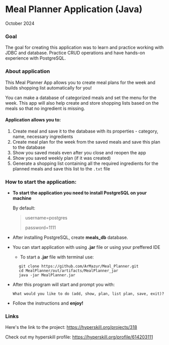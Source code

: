 # Meal Planner Application (Java)
October 2024
### Goal
The goal for creating this application was to learn and practice working with 
JDBC and database. Practice CRUD operations and have hands-on experience with PostgreSQL.

### About application
This Meal Planner App allows you to create meal plans for the week and builds shopping list 
automatically for you! 

You can make a database of categorized meals and set the menu for the week. 
This app will also help create and store shopping lists based on the meals 
so that no ingredient is missing.

#### Application allows you to:
1. Create meal and save it to the database with its properties - category, name, 
necessary ingredients
2. Create meal plan for the week from the saved meals and save this plan to the database
3. Show you saved meals even after you close and reopen the app
4. Show you saved weekly plan (if it was created)
5. Generate a shopping list containing all the required ingredients for the planned meals
and save this list to the `.txt` file

### How to start the application:

- **To start the application you need to install PostgreSQL on your machine**

    By default:
    >username=postgres
    > 
    > password=1111
  
- After installing PostgreSQL, create **meals_db** database.
- You can start application with using **.jar** file or using your preffered IDE
  - To start a **.jar** file with terminal use:
```
      git clone https://github.com/ArMazur/Meal_Planner.git
      cd MealPlanner/out/artifacts/MealPlanner_jar
      java -jar MealPlanner.jar
```

- After this program will start and prompt you with:

      What would you like to do (add, show, plan, list plan, save, exit)?

- Follow the instructions and **enjoy!**


### Links
Here's the link to the project: https://hyperskill.org/projects/318

Check out my hyperskill profile: https://hyperskill.org/profile/614203111




